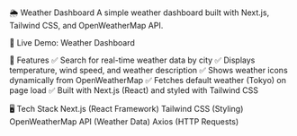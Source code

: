 🌦️ Weather Dashboard
A simple weather dashboard built with Next.js, Tailwind CSS, and OpenWeatherMap API.

🔗 Live Demo: Weather Dashboard

📌 Features
✅ Search for real-time weather data by city
✅ Displays temperature, wind speed, and weather description
✅ Shows weather icons dynamically from OpenWeatherMap
✅ Fetches default weather (Tokyo) on page load
✅ Built with Next.js (React) and styled with Tailwind CSS

🖥️ Tech Stack
Next.js (React Framework)
Tailwind CSS (Styling)
OpenWeatherMap API (Weather Data)
Axios (HTTP Requests)
